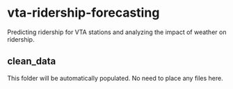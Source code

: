 # vta-ridership-forecasting
Predicting ridership for VTA stations and analyzing the impact of weather on ridership.

## clean_data
This folder will be automatically populated. No need to place any files here.